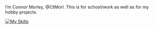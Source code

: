 I’m Connor Morley, @CtMorl. This is for school/work as well as for my hobby projects. 

<!---
h1eroGlyph/h1eroGlyph is a ✨ special ✨ repository because its `README.md` (this file) appears on your GitHub profile.
You can click the Preview link to take a look at your changes.
--->

[![My Skills](https://skillicons.dev/icons?i=html,css,js,bash,discord,bots,linux,vim,latex)](https://skillicons.dev)
